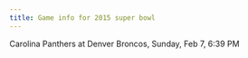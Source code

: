 ```yaml
---
title: Game info for 2015 super bowl
---
```

Carolina Panthers at Denver Broncos, Sunday, Feb 7, 6:39 PM


